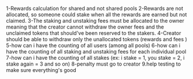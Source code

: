 1-Rewards calculation for shared and not shared pools
2-Rewards are not allocated, so someone could stake when all the rewards are earned but not claimed.
3-The staking and unstaking fees must be allocated to the owner meaning that the creator cannot withdraw the owner fees and the unclaimed tokens that should've been reserved to the stakers.
4-Creator should be able to withdraw only the unallocated tokens (rewards and fees )
5-how can i have the counting of all users (among all pools)
6-how can i have the counting of all staking and unstaking fees for each individual pool
7-how can i have the counting of all stakes (ex: i stake = 1, you stake = 2, i stake again = 3 and so on)
8-penalty must go to creator
9.help testing to make sure everything's good